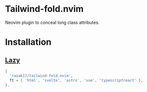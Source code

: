 # Tailwind-fold.nvim

Neovim plugin to conceal long class attributes.

# Installation

## [Lazy](https://github.com/folke/lazy.nvim)

```lua
{
  'razak17/tailwind-fold.nvim',
  ft = { 'html', 'svelte', 'astro', 'vue', 'typescriptreact' },
},
```
